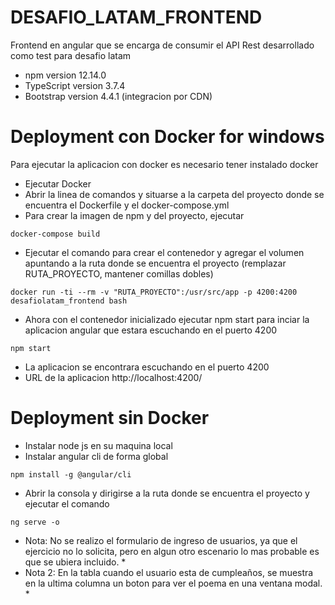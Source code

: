 # DESAFIO_LATAM_FRONTEND
Frontend en angular que se encarga de consumir el API Rest desarrollado como test para desafio latam

- npm version 12.14.0
- TypeScript version 3.7.4
- Bootstrap version 4.4.1 (integracion por CDN)

# Deployment con Docker for windows
Para ejecutar la aplicacion con docker es necesario tener instalado docker

- Ejecutar Docker
- Abrir la linea de comandos y situarse a la carpeta del proyecto donde se encuentra el Dockerfile y el docker-compose.yml
- Para crear la imagen de npm y del proyecto, ejecutar
```
docker-compose build
```
- Ejecutar el comando para crear el contenedor y agregar el volumen apuntando a la ruta donde se encuentra el proyecto (remplazar RUTA_PROYECTO, mantener comillas dobles)
```
docker run -ti --rm -v "RUTA_PROYECTO":/usr/src/app -p 4200:4200 desafiolatam_frontend bash
```
- Ahora con el contenedor inicializado ejecutar npm start para inciar la aplicacion angular que estara escuchando en el puerto 4200
```
npm start
```
- La aplicacion se encontrara escuchando en el puerto 4200
- URL de la aplicacion http://localhost:4200/

# Deployment sin Docker

- Instalar node js en su maquina local
- Instalar angular cli de forma global
```
npm install -g @angular/cli
```
- Abrir la consola y dirigirse a la ruta donde se encuentra el proyecto y ejecutar el comando
```
ng serve -o
```

* Nota: No se realizo el formulario de ingreso de usuarios, ya que el ejercicio no lo solicita, pero en algun otro escenario lo mas probable es que se ubiera incluido. *
* Nota 2: En la tabla cuando el usuario esta de cumpleaños, se muestra en la ultima columna un boton para ver el poema en una ventana modal. *